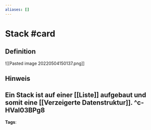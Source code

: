 ```yaml
---
aliases: []
---
```


# Stack #card
## Definition
![[Pasted image 20220504150137.png]]
## Hinweis
Ein Stack ist auf einer [[Liste]] aufgebaut und somit eine [[Verzeigerte Datenstruktur]].
^c-HVal03BPg8
---
**Tags**: 